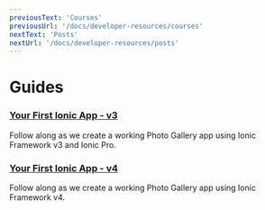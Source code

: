 ```yaml
---
previousText: 'Courses'
previousUrl: '/docs/developer-resources/courses'
nextText: 'Posts'
nextUrl: '/docs/developer-resources/posts'
---
```


# Guides

### [Your First Ionic App - v3](/docs/developer-resources/guides/first-app-v3/intro)

Follow along as we create a working Photo Gallery app using Ionic Framework v3 and Ionic Pro.

### [Your First Ionic App - v4](/docs/angular/your-first-app)

Follow along as we create a working Photo Gallery app using Ionic Framework v4.